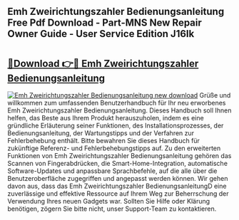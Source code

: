 ## Emh Zweirichtungszahler Bedienungsanleitung Free Pdf Download - Part-MNS New Repair Owner Guide - User Service Edition J16Ik

# <h2><a href="http://df46iy.blite.top/?on=Emh+Zweirichtungszahler+Bedienungsanleitung">🔗Download 👉🔴 Emh Zweirichtungszahler Bedienungsanleitung</a></h2>

[![Emh Zweirichtungszahler Bedienungsanleitung new download](https://i.imgur.com/lujVjoI.png)](http://df46iy.blite.top/?on=Emh+Zweirichtungszahler+Bedienungsanleitung)
Grüße und willkommen zum umfassenden Benutzerhandbuch für Ihr neu erworbenes Emh Zweirichtungszahler Bedienungsanleitung. Dieses Handbuch soll Ihnen helfen, das Beste aus Ihrem Produkt herauszuholen, indem es eine gründliche Erläuterung seiner Funktionen, des Installationsprozesses, der Bedienungsanleitung, der Wartungstipps und der Verfahren zur Fehlerbehebung enthält. Bitte bewahren Sie dieses Handbuch für zukünftige Referenz- und Fehlerbehebungstipps auf. Zu den erweiterten Funktionen von Emh Zweirichtungszahler Bedienungsanleitung gehören das Scannen von Fingerabdrücken, die Smart-Home-Integration, automatische Software-Updates und anpassbare Sprachbefehle, auf die alle über die Benutzeroberfläche zugegriffen und angepasst werden können. Wir gehen davon aus, dass das Emh Zweirichtungszahler BedienungsanleitungD eine zuverlässige und effektive Ressource auf Ihrem Weg zur Beherrschung der Verwendung Ihres neuen Gadgets war. Sollten Sie Hilfe oder Klärung benötigen, zögern Sie bitte nicht, unser Support-Team zu kontaktieren.

